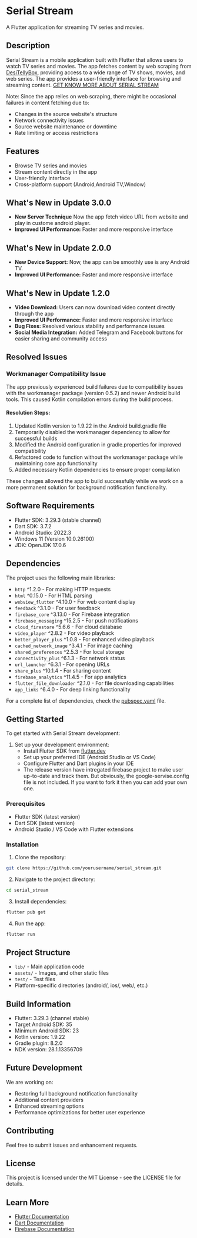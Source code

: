 # Serial Stream

A Flutter application for streaming TV series and movies.

## Description
Serial Stream is a mobile application built with Flutter that allows users to watch TV series and movies. The app fetches content by web scraping from [DesiTellyBox](http://desitellybox.to/), providing access to a wide range of TV shows, movies, and web series. The app provides a user-friendly interface for browsing and streaming content.
[GET KNOW MORE ABOUT SERIAL STREAM](https://somnathdashs.github.io/apps/serial_stream/)

Note: Since the app relies on web scraping, there might be occasional failures in content fetching due to:
- Changes in the source website's structure
- Network connectivity issues
- Source website maintenance or downtime
- Rate limiting or access restrictions

## Features
- Browse TV series and movies
- Stream content directly in the app
- User-friendly interface
- Cross-platform support (Android,Android TV,Window)

## What's New in Update 3.0.0
- **New Server Technique** Now the app fetch video URL from website and play in custome android player. 
- **Improved UI Performance:** Faster and more responsive interface



## What's New in Update 2.0.0

- **New Device Support:** Now, the app can be smoothly use is any Android TV.
- **Improved UI Performance:** Faster and more responsive interface



## What's New in Update 1.2.0

- **Video Download:** Users can now download video content directly through the app
- **Improved UI Performance:** Faster and more responsive interface
- **Bug Fixes:** Resolved various stability and performance issues
- **Social Media Integration:** Added Telegram and Facebook buttons for easier sharing and community access

## Resolved Issues

### Workmanager Compatibility Issue

The app previously experienced build failures due to compatibility issues with the workmanager package (version 0.5.2) and newer Android build tools. This caused Kotlin compilation errors during the build process.

#### Resolution Steps:

1. Updated Kotlin version to 1.9.22 in the Android build.gradle file
2. Temporarily disabled the workmanager dependency to allow for successful builds
3. Modified the Android configuration in gradle.properties for improved compatibility
4. Refactored code to function without the workmanager package while maintaining core app functionality
5. Added necessary Kotlin dependencies to ensure proper compilation

These changes allowed the app to build successfully while we work on a more permanent solution for background notification functionality.

## Software Requirements
- Flutter SDK: 3.29.3 (stable channel)
- Dart SDK: 3.7.2
- Android Studio: 2022.3
- Windows 11 (Version 10.0.26100)
- JDK: OpenJDK 17.0.6

## Dependencies
The project uses the following main libraries:
- `http` ^1.2.0 - For making HTTP requests
- `html` ^0.15.0 - For HTML parsing
- `webview_flutter` ^4.10.0 - For web content display
- `feedback` ^3.1.0 - For user feedback
- `firebase_core` ^3.13.0 - For Firebase integration
- `firebase_messaging` ^15.2.5 - For push notifications
- `cloud_firestore` ^5.6.6 - For cloud database
- `video_player` ^2.8.2 - For video playback
- `better_player_plus` ^1.0.8 - For enhanced video playback
- `cached_network_image` ^3.4.1 - For image caching
- `shared_preferences` ^2.5.3 - For local storage
- `connectivity_plus` ^6.1.3 - For network status
- `url_launcher` ^6.3.1 - For opening URLs
- `share_plus` ^10.1.4 - For sharing content
- `firebase_analytics` ^11.4.5 - For app analytics
- `flutter_file_downloader` ^2.1.0 - For file downloading capabilities
- `app_links` ^6.4.0 - For deep linking functionality

For a complete list of dependencies, check the [pubspec.yaml](https://github.com/somnathdashs/Serial_Stream/blob/main/pubspec.yaml) file.

## Getting Started
To get started with Serial Stream development:

1. Set up your development environment:
   - Install Flutter SDK from [flutter.dev](https://flutter.dev/docs/get-started/install)
   - Set up your preferred IDE (Android Studio or VS Code)
   - Configure Flutter and Dart plugins in your IDE 
   - The release version have intregated firebase project to make user up-to-date and track them. But obviously, the google-servise.config file is not included. If you want to fork it then you can add your own one.


### Prerequisites
- Flutter SDK (latest version)
- Dart SDK (latest version)
- Android Studio / VS Code with Flutter extensions

### Installation
1. Clone the repository:
```bash
git clone https://github.com/yourusername/serial_stream.git
```

2. Navigate to the project directory:
```bash
cd serial_stream
```

3. Install dependencies:
```bash
flutter pub get
```

4. Run the app:
```bash
flutter run
```

## Project Structure
- `lib/` - Main application code
- `assets/` - Images, and other static files
- `test/` - Test files
- Platform-specific directories (android/, ios/, web/, etc.)

## Build Information

- Flutter: 3.29.3 (channel stable)
- Target Android SDK: 35
- Minimum Android SDK: 23
- Kotlin version: 1.9.22
- Gradle plugin: 8.2.0
- NDK version: 28.1.13356709

## Future Development

We are working on:
- Restoring full background notification functionality
- Additional content providers
- Enhanced streaming options
- Performance optimizations for better user experience

## Contributing
Feel free to submit issues and enhancement requests.

## License
This project is licensed under the MIT License - see the LICENSE file for details.

## Learn More
- [Flutter Documentation](https://docs.flutter.dev/)
- [Dart Documentation](https://dart.dev/guides)
- [Firebase Documentation](https://firebase.google.com/docs)
